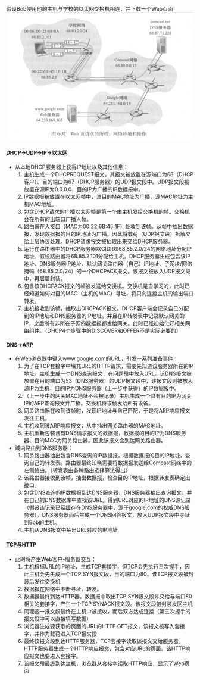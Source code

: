 假设Bob使用他的主机与学校的以太网交换机相连，并下载一个Web页面
![](pic/51e512bf50ccfd6a145a6bafcc6c0461.png)
#### DHCP->UDP->IP->以太网

- 从本地DHCP服务器上获得IP地址以及其他信息：
	1. 主机生成一个DHCPREQUEST报文，其报文被放置在源端口为68（DHCP客户）、目的端口为67（DHCP服务器）的UDP报文段中。UDP报文段被放置在源IP为0.0.0.0、目的IP为广播的IP数据报中。
	2. IP数据报被放置在以太网帧中，其目的MAC地址为广播，源MAC地址为主机MAC地址。
	3. 包含DHCP请求的广播以太网帧是第一个由主机发给交换机的帧。交换机会在所有的出端口广播入帧。
	4. 路由器在入接口（MAC为00:22:6B:45:1F）处收到该帧。从帧中抽出数据报，发现数据报的目的IP地址为广播。因此将载荷（UDP报文段）拆解交给上层协议处理。DHCP请求报文被抽取出来交给DHCP服务器。
	5. 运行在路由器中的DHCP服务器以CIDR块68.85.2.0/24的网络地址分配IP地址。假设路由器将68.85.2.101分配给主机。DHCP服务器生成包含该IP地址、DNS服务器IP地址、默认网关路由器（自己）IP地址、子网块/网络掩码（68.85.2.0/24）的一个DHCPACK报文。该报文被放入UDP报文段中，再层层封装。
	6. 包含该DHCPACK报文的帧被发送给交换机。交换机是自学习的，此时已经知道如何对目的MAC（主机的MAC）寻址，将只向连接主机的输出端口转发。
	7. 主机接收到该帧，抽取出DHCPACK报文。DHCP客户端会记录自己分配到的IP地址和DNS服务器的IP地址。并且在IP转发表中记录默认网关的IP，之后所有非所在子网的数据报都发给网关。此时已经初始化好相关网络组件。（DHCP4个步骤中的DISCOVER和OFFER不是实际必要的）

#### DNS->ARP

- 在Web浏览器中键入www.google.com的URL，引发一系列准备事件：
	1. 为了在TCP套接字中填充URL的HTTP请求，需要先知道该服务器所在的IP地址。主机生成一个DNS查询报文，在问题段中放入URL。该DNS报文被放置在目的端口为53（DNS服务器）的UDP报文段中，该报文段则被放入源IP为主机，目的IP为DNS服务器（上一步中获得）的IP数据报中。
	2. （上一步中的网关MAC地址不会被记录）主机生成一个具有目的IP为网关IP的ARP查询报文并广播。交换机将该帧发给所有设备。
	3. 网关路由器在收到该帧时，发现IP地址与自己匹配，于是将ARP响应报文发往主机。
	4. 主机收到该ARP响应报文，从中抽出网关路由器的MAC地址。
	5. 主机重新包装含有DNS请求报文的数据报，数据报的目的IP为DNS服务器、目的MAC为网关路由器。因此该报文会到达网关路由器。
- 域内路由到DNS服务器：
	1. 网关路由器抽出包含DNS查询的IP数据报，根据数据报的目的IP地址，查询自己的转发表。路由器最终知晓需要将数据报发送给Comcast网络中的左侧路由。（转发表由各种路由选择算法得出）
	2. 该路由器接收到该帧，抽出数据报，检查目的IP地址，根据转发表确定出接口。
	3. 包含DNS查询的IP数据报到达DNS服务器，DNS服务器抽出查询报文，并在自己的DNS数据库中查找该URL。得到URL对应的IP地址的DNS源记录（假设该记录已经缓存在DNS服务器中，源于google.com的权威DNS服务器）。DNS服务器而后生成一个DNS回答报文，放入UDP报文段中寻址到Bob的主机。
	4. 主机从DNS报文中抽出URL对应的IP地址

#### TCP与HTTP

- 此时将产生Web客户-服务器交互：
	1. 主机根据URL的IP地址，生成TCP套接字，但TCP会先执行三次握手，因此主机会先生成一个TCP SYN报文段，目的端口为80。该TCP报文段被封装后发往交换机
	2. 数据报在网络中不断寻址、转发。
	3. 数据报最终到达HTTP器。数据报中取出TCP SYN报文段并交给与端口80相关的套接字，产生一个TCP SYNACK报文段。该报文段被封装发回主机
	4. 同理这一报文段最终在主机中被接收，而后双方达成连接（第三次握手的报文段中可以直接填写数据）
	5. 浏览器生成要获取的页面的URL的HTTP GET报文，该报文被写入套接字，并作为载荷进入TCP报文段
	6. 最终该报文段到达HTTP服务器，TCP套接字读取该报文交给服务器。HTTP服务器生成一个HTTP响应报文，包含对应URL的页面。该HTTP响应报文也要进入套接字。
	7. 该报文段最终到达主机，浏览器从套接字读取HTTP响应，显示了Web页面


